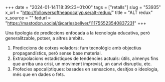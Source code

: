+++
date = "2024-01-14T18:39:23+01:00"
tags = ["retalls"]
slug = "53935"
x_url = "http://followersoftheapocalyp.se/alt-redux/"
title = "ALT redux"
x_source = ""
fedurl = "https://mastodon.social/@carlesbellver/111755523540837231"
+++

Una tipologia de prediccions enfocada a la tecnologia educativa, però generalitzable, potser, a altres àmbits.

1. Prediccions de cotxes voladors: fum tecnològic amb objectius propagandístics, però sense base material.
2. Extrapolacions estadístiques de tendències actuals: útils, almenys fins que arriba una crisi, un moviment imprevist, un canvi disruptiu, etc.
3. Profecies apocalíptiques: basades en sensacions, desitjos o ideologia, més que en dades o fets.
